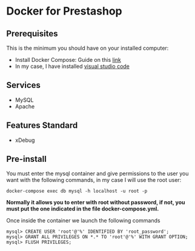 # Docker for Prestashop
## Prerequisites
This is the minimum you should have on your installed computer:
* Install Docker Compose: Guide on this [link](https://docs.docker.com/compose/install/)
* In my case, I have installed [visual studio code](https://code.visualstudio.com/)

## Services
* MySQL
* Apache

## Features Standard
* xDebug

## Pre-install
You must enter the mysql container and give permissions to the user you want with the following commands, in my case I will use the root user:
```
docker-compose exec db mysql -h localhost -u root -p
```
**Normally it allows you to enter with root without password, if not, you must put the one indicated in the file docker-compose.yml.**

Once inside the container we launch the following commands
```
mysql> CREATE USER 'root'@'%' IDENTIFIED BY 'root_password';
mysql> GRANT ALL PRIVILEGES ON *.* TO 'root'@'%' WITH GRANT OPTION;
mysql> FLUSH PRIVILEGES;
```

